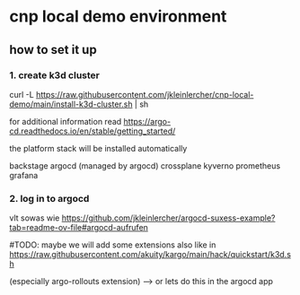 # cnp local demo environment

## how to set it up

### 1. create k3d cluster

curl -L https://raw.githubusercontent.com/jkleinlercher/cnp-local-demo/main/install-k3d-cluster.sh | sh

for additional information read https://argo-cd.readthedocs.io/en/stable/getting_started/

the platform stack will be installed automatically

backstage
argocd (managed by argocd)
crossplane
kyverno
prometheus
grafana

### 2. log in to argocd

vlt sowas wie https://github.com/jkleinlercher/argocd-suxess-example?tab=readme-ov-file#argocd-aufrufen

#TODO: maybe we will add some extensions also like in
https://raw.githubusercontent.com/akuity/kargo/main/hack/quickstart/k3d.sh

(especially argo-rollouts extension) --> or lets do this in the argocd app
